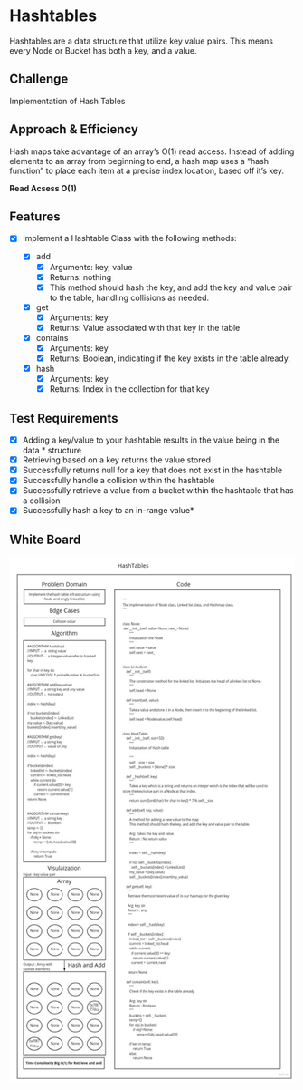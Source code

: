 # Hashtables

Hashtables are a data structure that utilize key value pairs. This means every Node or Bucket has both a key, and a value.

## Challenge

Implementation of Hash Tables

## Approach & Efficiency

Hash maps take advantage of an array’s O(1) read access. Instead of adding elements to an array from beginning to end, a hash map uses a “hash function” to place each item at a precise index location, based off it’s key.

**Read Acsess O(1)**

## Features

* [x] Implement a Hashtable Class with the following methods:

    - [x] add
        - [x] Arguments: key, value
        - [x] Returns: nothing
        - [x] This method should hash the key, and add the key and value pair to the table, handling collisions as needed.
    - [x] get
        - [x] Arguments: key
        - [x] Returns: Value associated with that key in the table
    - [x] contains
        - [x] Arguments: key
        - [x] Returns: Boolean, indicating if the key exists in the table already.
    - [x] hash
        - [x] Arguments: key
        - [x] Returns: Index in the collection for that key

## Test Requirements

* [x] Adding a key/value to your hashtable results in the value being in the data *  structure
* [x] Retrieving based on a key returns the value stored
* [x] Successfully returns null for a key that does not exist in the hashtable
* [x] Successfully handle a collision within the hashtable
* [x] Successfully retrieve a value from a bucket within the hashtable that has a collision
* [x] Successfully hash a key to an in-range value*

## White Board

![Hash](Hashtable.jpg)
